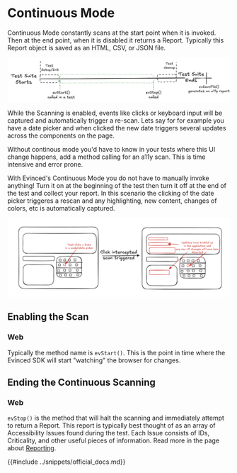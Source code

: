 # Continuous Mode
Continuous Mode constantly scans at the start point when it is invoked. Then at the end point, when it is disabled it returns a Report. Typically this Report object is saved as an HTML, CSV, or JSON file.

![evstop evstart lifecycle drawing](../assets/evstart-evstop-lifecycle.png)

While the Scanning is enabled, events like clicks or keyboard input will be captured and automatically trigger a re-scan. Lets say for for example you have a date picker and when clicked the new date triggers several updates across the components on the page.

Without continous mode you'd have to know in your tests where this UI change happens, add a method calling for an a11y scan. This is time intensive and error prone.

With Evinced's Continuous Mode you do not have to manually invoke anything! Turn it on at the beginning of the test then turn it off at the end of the test and collect your report. In this scenario the clicking of the date picker triggeres a rescan and any highlighting, new content, changes of colors, etc is automatically captured.

![Continuous mode drawn example](../assets/cont-mode-example.png)

## Enabling the Scan
### Web
Typically the method name is `evStart()`. This is the point in time where the Evinced SDK will start "watching" the browser for changes.

## Ending the Continuous Scanning

### Web
`evStop()` is the method that will halt the scanning and immediately attempt to return a Report. This report is typically best thought of as an array of Accessibility Issues found during the test. Each Issue consists of IDs, Criticality, and other useful pieces of information. Read more in the page about [Reporting](../the-report.md).

{{#include ../snippets/official_docs.md}}
